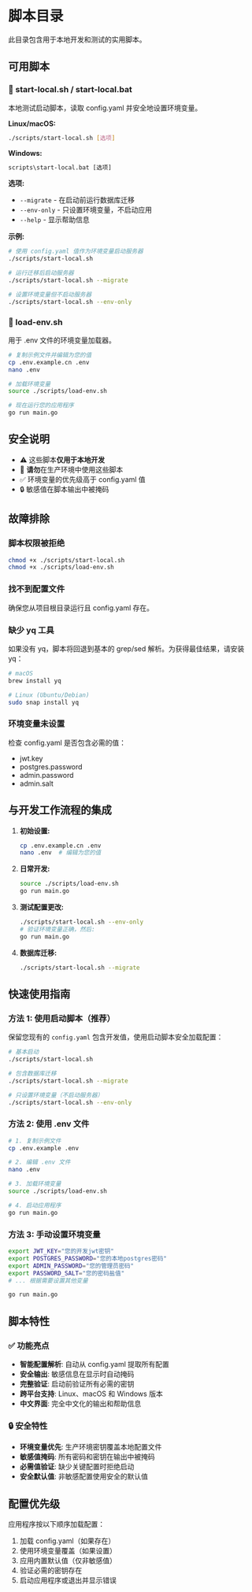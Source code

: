 # 脚本目录

此目录包含用于本地开发和测试的实用脚本。

## 可用脚本

### 🚀 start-local.sh / start-local.bat
本地测试启动脚本，读取 config.yaml 并安全地设置环境变量。

**Linux/macOS:**
```bash
./scripts/start-local.sh [选项]
```

**Windows:**
```cmd
scripts\start-local.bat [选项]
```

**选项:**
- `--migrate` - 在启动前运行数据库迁移
- `--env-only` - 只设置环境变量，不启动应用
- `--help` - 显示帮助信息

**示例:**
```bash
# 使用 config.yaml 值作为环境变量启动服务器
./scripts/start-local.sh

# 运行迁移后启动服务器
./scripts/start-local.sh --migrate

# 设置环境变量但不启动服务器
./scripts/start-local.sh --env-only
```

### 📝 load-env.sh
用于 .env 文件的环境变量加载器。

```bash
# 复制示例文件并编辑为您的值
cp .env.example.cn .env
nano .env

# 加载环境变量
source ./scripts/load-env.sh

# 现在运行您的应用程序
go run main.go
```

## 安全说明

- ⚠️ 这些脚本**仅用于本地开发**
- 🚫 **请勿**在生产环境中使用这些脚本
- ✅ 环境变量的优先级高于 config.yaml 值
- 🔒 敏感值在脚本输出中被掩码

## 故障排除

### 脚本权限被拒绝
```bash
chmod +x ./scripts/start-local.sh
chmod +x ./scripts/load-env.sh
```

### 找不到配置文件
确保您从项目根目录运行且 config.yaml 存在。

### 缺少 yq 工具
如果没有 yq，脚本将回退到基本的 grep/sed 解析。为获得最佳结果，请安装 yq：

```bash
# macOS
brew install yq

# Linux (Ubuntu/Debian)
sudo snap install yq
```

### 环境变量未设置
检查 config.yaml 是否包含必需的值：
- jwt.key
- postgres.password  
- admin.password
- admin.salt

## 与开发工作流程的集成

1. **初始设置:**
   ```bash
   cp .env.example.cn .env
   nano .env  # 编辑为您的值
   ```

2. **日常开发:**
   ```bash
   source ./scripts/load-env.sh
   go run main.go
   ```

3. **测试配置更改:**
   ```bash
   ./scripts/start-local.sh --env-only
   # 验证环境变量正确，然后:
   go run main.go
   ```

4. **数据库迁移:**
   ```bash
   ./scripts/start-local.sh --migrate
   ```

## 快速使用指南

### 方法 1: 使用启动脚本（推荐）

保留您现有的 `config.yaml` 包含开发值，使用启动脚本安全加载配置：

```bash
# 基本启动
./scripts/start-local.sh

# 包含数据库迁移
./scripts/start-local.sh --migrate

# 只设置环境变量（不启动服务器）
./scripts/start-local.sh --env-only
```

### 方法 2: 使用 .env 文件

```bash
# 1. 复制示例文件
cp .env.example .env

# 2. 编辑 .env 文件
nano .env

# 3. 加载环境变量
source ./scripts/load-env.sh

# 4. 启动应用程序
go run main.go
```

### 方法 3: 手动设置环境变量

```bash
export JWT_KEY="您的开发jwt密钥"
export POSTGRES_PASSWORD="您的本地postgres密码"
export ADMIN_PASSWORD="您的管理员密码"
export PASSWORD_SALT="您的密码盐值"
# ... 根据需要设置其他变量

go run main.go
```

## 脚本特性

### ✅ 功能亮点
- **智能配置解析**: 自动从 config.yaml 提取所有配置
- **安全输出**: 敏感信息在显示时自动掩码
- **完整验证**: 启动前验证所有必需的密钥
- **跨平台支持**: Linux、macOS 和 Windows 版本
- **中文界面**: 完全中文化的输出和帮助信息

### 🔒 安全特性
- **环境变量优先**: 生产环境密钥覆盖本地配置文件
- **敏感值掩码**: 所有密码和密钥在输出中被掩码
- **必需值验证**: 缺少关键配置时拒绝启动
- **安全默认值**: 非敏感配置使用安全的默认值

## 配置优先级

应用程序按以下顺序加载配置：

1. 加载 config.yaml（如果存在）
2. 使用环境变量覆盖（如果设置）
3. 应用内置默认值（仅非敏感值）
4. 验证必需的密钥存在
5. 启动应用程序或退出并显示错误

